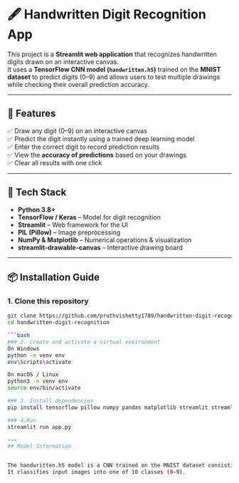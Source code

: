 # 🖋️ Handwritten Digit Recognition App

This project is a **Streamlit web application** that recognizes handwritten digits drawn on an interactive canvas.  
It uses a **TensorFlow CNN model (`handwritten.h5`)** trained on the **MNIST dataset** to predict digits (0–9) and allows users to test multiple drawings while checking their overall prediction accuracy.

---

## 🚀 Features

✅ Draw any digit (0–9) on an interactive canvas  
✅ Predict the digit instantly using a trained deep learning model  
✅ Enter the correct digit to record prediction results  
✅ View the **accuracy of predictions** based on your drawings  
✅ Clear all results with one click  

---

## 🧠 Tech Stack

- **Python 3.8+**
- **TensorFlow / Keras** – Model for digit recognition  
- **Streamlit** – Web framework for the UI  
- **PIL (Pillow)** – Image preprocessing  
- **NumPy & Matplotlib** – Numerical operations & visualization  
- **streamlit-drawable-canvas** – Interactive drawing board  

---

## 📦 Installation Guide

### 1️. Clone this repository
```bash
git clone https://github.com/pruthvishetty1789/handwritten-digit-recognition.git
cd handwritten-digit-recognition

```bash
### 2. Create and activate a virtual environment
On Windows
python -m venv env
env\Scripts\activate

On macOS / Linux
python3 -m venv env
source env/bin/activate

### 3. Install dependencies
pip install tensorflow pillow numpy pandas matplotlib streamlit streamlit-drawable-canvas

### 4.Run
streamlit run app.py

---
## Model Information


The handwritten.h5 model is a CNN trained on the MNIST dataset consisting of 70,000 grayscale images of handwritten digits (28x28 pixels).
It classifies input images into one of 10 classes (0–9).

